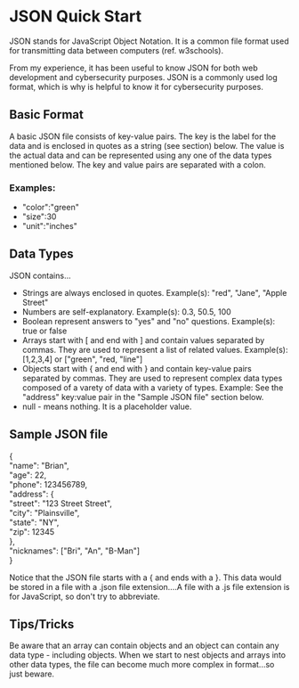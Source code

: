 <h1>JSON Quick Start</h1>

JSON stands for JavaScript Object Notation. It is a common file format used for transmitting data between computers (ref. w3schools). 

From my experience, it has been useful to know JSON for both web development and cybersecurity purposes. JSON is a commonly used log format, which is why is helpful to know it for cybersecurity purposes. 

<h2>Basic Format</h2>
A basic JSON file consists of key-value pairs. 
The key is the label for the data and is enclosed in quotes as a string (see section) below. 
The value is the actual data and can be represented using any one of the data types mentioned below. 
The key and value pairs are separated with a colon. 

<h3>Examples:</h3> 
<ul>
<li>"color":"green"</li>
<li>"size":30</li>
<li>"unit":"inches"</li>
</ul>

<h2>Data Types</h2>
JSON contains... 
<ul>
  <li>Strings are always enclosed in quotes. 
    Example(s): "red", "Jane", "Apple Street"</li>
  <li>Numbers are self-explanatory. 
    Example(s): 0.3, 50.5, 100 </li>
  <li>Boolean represent answers to "yes" and "no" questions. 
    Example(s): true or false</li>
  <li>Arrays start with [ and end with ] and contain values separated by commas. They are used to represent a list of related values.  
  Example(s): [1,2,3,4] or ["green", "red, "line"]</li>
  <li>Objects start with { and end with } and contain key-value pairs separated by commas. They are used to represent complex data types composed of a varety of data with a variety of types. 
  Example: See the "address" key:value pair in the "Sample JSON file" section below.</li>
  <li>null - means nothing. It is a placeholder value. </li>
</ul>

<h2>Sample JSON file</h2>
{<br />
    "name": "Brian",<br />
    "age": 22,<br />
    "phone": 123456789,<br />
    "address": 
    {<br />
         "street": "123 Street Street",<br /> 
         "city": "Plainsville",<br /> 
         "state": "NY",<br /> 
         "zip": 12345<br />
    },<br /> 
    "nicknames": ["Bri", "An", "B-Man"]<br />
}<br />

Notice that the JSON file starts with a { and ends with a }. This data would be stored in a file with a .json file extension....A file with a .js file extension is for JavaScript, so don't try to abbreviate. 

<h2>Tips/Tricks</h2>
Be aware that an array can contain objects and an object can contain any data type - including objects. When we start to nest objects and arrays into other data types, the file can become much more complex in format...so just beware. 



